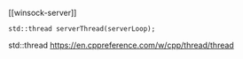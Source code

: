 [[winsock-server]]


```
std::thread serverThread(serverLoop);
```

std::thread
	https://en.cppreference.com/w/cpp/thread/thread
